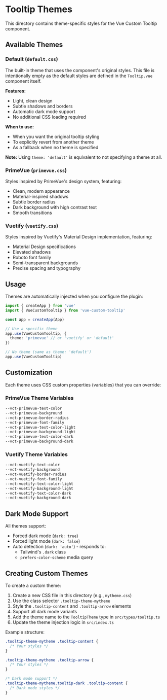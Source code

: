 # Tooltip Themes

This directory contains theme-specific styles for the Vue Custom Tooltip component.

## Available Themes

### Default (`default.css`)
The built-in theme that uses the component's original styles. This file is intentionally empty as the default styles are defined in the `Tooltip.vue` component itself.

**Features:**
- Light, clean design
- Subtle shadows and borders
- Automatic dark mode support
- No additional CSS loading required

**When to use:**
- When you want the original tooltip styling
- To explicitly revert from another theme
- As a fallback when no theme is specified

**Note:** Using `theme: 'default'` is equivalent to not specifying a theme at all.

### PrimeVue (`primevue.css`)
Styles inspired by PrimeVue's design system, featuring:
- Clean, modern appearance
- Material-inspired shadows
- Subtle border radius
- Dark background with high contrast text
- Smooth transitions

### Vuetify (`vuetify.css`)
Styles inspired by Vuetify's Material Design implementation, featuring:
- Material Design specifications
- Elevated shadows
- Roboto font family
- Semi-transparent backgrounds
- Precise spacing and typography

## Usage

Themes are automatically injected when you configure the plugin:

```typescript
import { createApp } from 'vue'
import { VueCustomTooltip } from 'vue-custom-tooltip'

const app = createApp(App)

// Use a specific theme
app.use(VueCustomTooltip, {
  theme: 'primevue' // or 'vuetify' or 'default'
})

// No theme (same as theme: 'default')
app.use(VueCustomTooltip)
```

## Customization

Each theme uses CSS custom properties (variables) that you can override:

### PrimeVue Theme Variables
```css
--vct-primevue-text-color
--vct-primevue-background
--vct-primevue-border-radius
--vct-primevue-font-family
--vct-primevue-text-color-light
--vct-primevue-background-light
--vct-primevue-text-color-dark
--vct-primevue-background-dark
```

### Vuetify Theme Variables
```css
--vct-vuetify-text-color
--vct-vuetify-background
--vct-vuetify-border-radius
--vct-vuetify-font-family
--vct-vuetify-text-color-light
--vct-vuetify-background-light
--vct-vuetify-text-color-dark
--vct-vuetify-background-dark
```

## Dark Mode Support

All themes support:
- Forced dark mode (`dark: true`)
- Forced light mode (`dark: false`)
- Auto detection (`dark: 'auto'`) - responds to:
  - Tailwind's `.dark` class
  - `prefers-color-scheme` media query

## Creating Custom Themes

To create a custom theme:

1. Create a new CSS file in this directory (e.g., `mytheme.css`)
2. Use the class selector `.tooltip-theme-mytheme`
3. Style the `.tooltip-content` and `.tooltip-arrow` elements
4. Support all dark mode variants
5. Add the theme name to the `TooltipTheme` type in `src/types/tooltip.ts`
6. Update the theme injection logic in `src/index.ts`

Example structure:
```css
.tooltip-theme-mytheme .tooltip-content {
  /* Your styles */
}

.tooltip-theme-mytheme .tooltip-arrow {
  /* Your styles */
}

/* Dark mode support */
.tooltip-theme-mytheme.tooltip-dark .tooltip-content {
  /* Dark mode styles */
}
```
